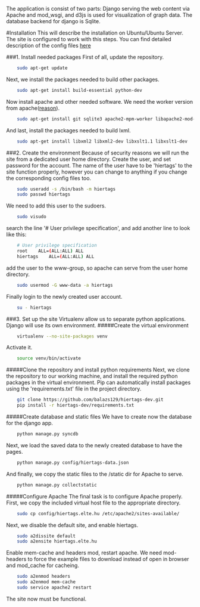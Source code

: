 The application is consist of two parts: Django serving the web content via Apache and mod_wsgi,
and d3js is used for visualization of graph data. The database backend for django is Sqlite.

#Installation
This will describe the installation on Ubuntu/Ubuntu Server. The site is configured to work
with this steps. You can find detailed description of the config files [here](https://github.com/balazs129/hiertags-dev/wiki/Home)

###1. Install needed packages
First of all, update the repository.
```bash
    sudo apt-get update
```
Next, we install the packages needed to build other packages.
```bash
    sudo apt-get install build-essential python-dev
```
Now install apache and other needed software. We need the worker version from apache([reason](http://blog.dscpl.com.au/2012/10/why-are-you-using-embedded-mode-of.html)).
```bash
    sudo apt-get install git sqlite3 apache2-mpm-worker libapache2-mod-wsgi python-virtualenv
```
And last, install the packages needed to build lxml.
```bash
    sudo apt-get install libxml2 libxml2-dev libxslt1.1 libxslt1-dev
```

###2. Create the environment
Because of security reasons we will run the site from a dedicated user home directory.
Create the user, and set password for the account. The name of the user have to be 'hiertags' to
the site function properly, however you can change to anything if you change the corresponding config
files too.
```bash
    sudo useradd -s /bin/bash -m hiertags
    sudo passwd hiertags
```
We need to add this user to the sudoers.
```bash
    sudo visudo
```
search the line '# User privilege specification', and add another line to look like this:
```bash
    # User privilege specification
    root    ALL=(ALL:ALL) ALL
    hiertags    ALL=(ALL:ALL) ALL
```
add the user to the www-group, so apache can serve from the user home directory.
```bash
    sudo usermod -G www-data -a hiertags
```
Finally login to the newly created user account.
```bash
    su - hiertags
```

###3. Set up the site
Virtualenv allow us to separate python applications. Django will use its own environment.
#####Create the virtual environment
```bash
    virtualenv --no-site-packages venv
```
Activate it.
```bash
    source venv/bin/activate
```

#####Clone the repository and install python requirements
Next, we clone the repository to our working machine, and install the required python packages
in the virtual environment. Pip can automatically install packages using the 'requirements.txt'
file in the project directory.
```bash
    git clone https://github.com/balazs129/hiertags-dev.git
    pip install -r hiertags-dev/requirements.txt
```

#####Create database and static files
We have to create now the database for the django app.
```bash
    python manage.py syncdb
```
Next, we load the saved data to the newly created database to have the pages.
```bash
    python manage.py config/hiertags-data.json
```
And finally, we copy the static files to the /static dir for Apache to serve.
```bash
    python manage.py collectstatic
```

#####Configure Apache
The final task is to configure Apache properly. First, we copy the included virtual host file
to the appropriate directory.
```bash
    sudo cp config/hiertags.elte.hu /etc/apache2/sites-available/
```
Next, we disable the default site, and enable hiertags.
```bash
    sudo a2dissite default
    sudo a2ensite hiertags.elte.hu
```
Enable mem-cache and headers mod, restart apache. We need mod-headers to force the example files
to download instead of open in browser and mod_cache for cacheing.
```bash
    sudo a2enmod headers
    sudo a2enmod mem-cache
    sudo service apache2 restart
```
The site now must be functional.